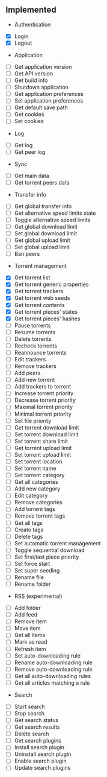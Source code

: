



## Implemented
- Authentication
 - [x] Login
 - [x] Logout
- Application
 - [ ] Get application version
 - [ ] Get API version
 - [ ] Get build info
 - [ ] Shutdown application
 - [ ] Get application preferences
 - [ ] Set application preferences
 - [ ] Get default save path
 - [ ] Get cookies
 - [ ] Set cookies
- Log
 - [ ] Get log
 - [ ] Get peer log
- Sync
 - [ ] Get main data
 - [ ] Get torrent peers data
- Transfer info
 - [ ] Get global transfer info
 - [ ] Get alternative speed limits state
 - [ ] Toggle alternative speed limits
 - [ ] Get global download limit
 - [ ] Set global download limit
 - [ ] Get global upload limit
 - [ ] Set global upload limit
 - [ ] Ban peers
- Torrent management
 - [x] Get torrent list
 - [x] Get torrent generic properties
 - [x] Get torrent trackers
 - [x] Get torrent web seeds
 - [x] Get torrent contents
 - [x] Get torrent pieces' states
 - [x] Get torrent pieces' hashes
 - [ ] Pause torrents
 - [ ] Resume torrents
 - [ ] Delete torrents
 - [ ] Recheck torrents
 - [ ] Reannounce torrents
 - [ ] Edit trackers
 - [ ] Remove trackers
 - [ ] Add peers
 - [ ] Add new torrent
 - [ ] Add trackers to torrent
 - [ ] Increase torrent priority
 - [ ] Decrease torrent priority
 - [ ] Maximal torrent priority
 - [ ] Minimal torrent priority
 - [ ] Set file priority
 - [ ] Get torrent download limit
 - [ ] Set torrent download limit
 - [ ] Set torrent share limit
 - [ ] Get torrent upload limit
 - [ ] Set torrent upload limit
 - [ ] Set torrent location
 - [ ] Set torrent name
 - [ ] Set torrent category
 - [ ] Get all categories
 - [ ] Add new category
 - [ ] Edit category
 - [ ] Remove categories
 - [ ] Add torrent tags
 - [ ] Remove torrent tags
 - [ ] Get all tags
 - [ ] Create tags
 - [ ] Delete tags
 - [ ] Set automatic torrent management
 - [ ] Toggle sequential download
 - [ ] Set first/last piece priority
 - [ ] Set force start
 - [ ] Set super seeding
 - [ ] Rename file
 - [ ] Rename folder
- RSS (experimental)
 - [ ] Add folder
 - [ ] Add feed
 - [ ] Remove item
 - [ ] Move item
 - [ ] Get all items
 - [ ] Mark as read
 - [ ] Refresh item
 - [ ] Set auto-downloading rule
 - [ ] Rename auto-downloading rule
 - [ ] Remove auto-downloading rule
 - [ ] Get all auto-downloading rules
 - [ ] Get all articles matching a rule
- Search
 - [ ] Start search
 - [ ] Stop search
 - [ ] Get search status
 - [ ] Get search results
 - [ ] Delete search
 - [ ] Get search plugins
 - [ ] Install search plugin
 - [ ] Uninstall search plugin
 - [ ] Enable search plugin
 - [ ] Update search plugins
